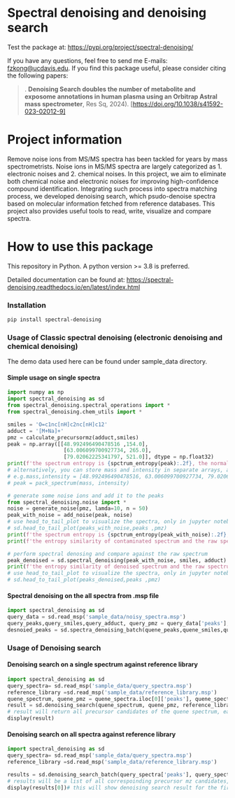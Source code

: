 # Spectral denoising and denoising search

Test the package at: https://pypi.org/project/spectral-denoising/


If you have any questions, feel free to send me E-mails: fzkong@ucdavis.edu. If you find this package useful, please consider citing the following papers:

> . **Denoising Search doubles the number of metabolite and exposome annotations in human plasma using an Orbitrap Astral mass spectrometer**, Res Sq, 2024). [https://doi.org/10.1038/s41592-023-02012-9]


# Project information

Remove noise ions from MS/MS spectra has been tackled for years by mass spectrometrists. Noise ions in MS/MS spectra are largely categorized as 1. electronic noises and 2. chemical noises. 
In this project, we aim to eliminate both chemical noise and electronic noises for improving high-confidence compound identification. 
Integrating such process into spectra matching process, we developed denoising search, which psudo-denoise spectra based on molecular information fetched from reference databases.
This project also provides useful tools to read, write, visualize and compare spectra.

# How to use this package

This repository in Python. A python version >= 3.8 is preferred. 

Detailed documentation can be found at: https://spectral-denoising.readthedocs.io/en/latest/index.html

### Installation

```bash
pip install spectral-denoising
```

### Usage of Classic spectral denoising (electronic denoising and chemical denoising)
The demo data used here can be found under sample_data directory.
#### Simple usage on single spectra
```python
import numpy as np
import spectral_denoising as sd
from spectral_denoising.spectral_operations import *
from spectral_denoising.chem_utils import *

smiles = 'O=c1nc[nH]c2nc[nH]c12'
adduct = '[M+Na]+'
pmz = calculate_precursormz(adduct,smiles)
peak = np.array([[48.992496490478516 ,154.0],
                  [63.006099700927734, 265.0],
                  [79.02062225341797, 521.0]], dtype = np.float32)
print(f'the spectrum entropy is {spctrum_entropy(peak):.2f}, the normalized entropy is {normalized_entropy(peak):.2f}')
# alternatively, you can store mass and intensity in separate arrays, and use pack_spectrum(mass, intensity) to get the peaks array
# e.g.mass,intensity = [48.992496490478516, 63.006099700927734, 79.02062225341797], [154.0, 265.0, 521.0]
# peak = pack_spectrum(mass, intensity)

# generate some noise ions and add it to the peaks
from spectral_denoising.noise import *
noise = generate_noise(pmz, lamda=10, n = 50)
peak_with_noise = add_noise(peak, noise)
# use head_to_tail_plot to visualize the spectra, only in jupyter notebook
# sd.head_to_tail_plot(peaks_with_noise,peaks ,pmz)
print(f'the spectrum entropy is {spctrum_entropy(peak_with_noise):.2f}, the normalized entropy is {normalized_entropy(peak_with_noise):.2f}')
print(f'the entropy similarity of contaminated spectrum and the raw spectrum is {entropy_similairty(peak_with_noise,peak,  pmz = pmz):.2f}')

# perform spectral denosing and compare against the raw spectrum
peak_denoised = sd.spectral_denoising(peak_with_noise, smiles, adduct)
print(f'the entropy similarity of denoised spectrum and the raw spectrum is {entropy_similairty(peak_denoised, peak, pmz = pmz):.2f}')
# use head_to_tail_plot to visualize the spectra, only in jupyter notebook
# sd.head_to_tail_plot(peaks_denoised,peaks ,pmz)
```
#### Spectral denoising on the all spectra from .msp file
```python
import spectral_denoising as sd
query_data = sd.read_msp('sample_data/noisy_spectra.msp')
query_peaks,query_smiles,query_adduct, query_pmz = query_data['peaks'],query_data['smiles'],query_data['adduct'], query_data['precursor_mz'] 
desnoied_peaks = sd.spectra_denoising_batch(quene_peaks,quene_smiles,quene_adduct) # this will return all denoised spectra in a list
```

### Usage of Denoising search
#### Denoising search on a single spectrum against reference library
```python
import spectral_denoising as sd
query_spectra= sd.read_msp('sample_data/query_spectra.msp')
reference_library =sd.read_msp('sample_data/reference_library.msp')
quene_spectrum, quene_pmz = quene_spectra.iloc[0]['peaks'], quene_spectra.iloc[0]['precursor_mz'] # just the first spectrum
result = sd.denoising_search(quene_spectrum, quene_pmz, reference_library)
# result will return all precursor candidates of the quene spectrum, each with entropy similarities of both raw and denoised spectra
display(result)
```

#### Denoising search on all spectra against reference library
```python
import spectral_denoising as sd
query_spectra= sd.read_msp('sample_data/query_spectra.msp')
reference_library =sd.read_msp('sample_data/reference_library.msp')

results = sd.denoising_search_batch(query_spectra['peaks'], query_spectra['precursor_mz'], reference_library) 
# results will be a list of all correspoinding precursor mz candidates, each one with entropy similarities of both raw and denoised spectra (using reference spectra melecular information)
display(results[0])# this will show denoising search result for the first spectra in msp file
```
